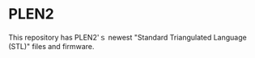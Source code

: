 # PLEN2
This repository has PLEN2'ｓ newest "Standard Triangulated Language (STL)" files and firmware.
